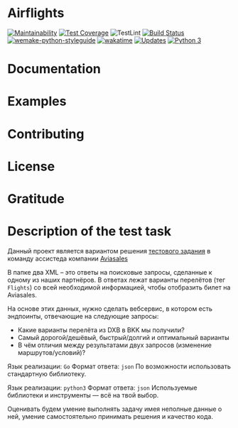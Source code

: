 # Airflights

[![Maintainability](https://api.codeclimate.com/v1/badges/b3bfee84eada6b695083/maintainability)](https://codeclimate.com/github/ramilabd/airflight/maintainability)
[![Test Coverage](https://api.codeclimate.com/v1/badges/b3bfee84eada6b695083/test_coverage)](https://codeclimate.com/github/ramilabd/airflight/test_coverage)
![TestLint](https://github.com/ramilabd/airflight/actions/workflows/python-ci.yml/badge.svg)
[![Build Status](https://app.travis-ci.com/ramilabd/airflight.svg?branch=main)](https://app.travis-ci.com/ramilabd/airflight)
[![wemake-python-styleguide](https://img.shields.io/badge/style-wemake-000000.svg)](https://github.com/wemake-services/wemake-python-styleguide)
[![wakatime](https://wakatime.com/badge/user/1385d92c-8dfb-4f90-aece-78701e17aaa6/project/4f5bb958-8f47-4e50-ae76-b73092b214cc.svg)](https://wakatime.com/badge/user/1385d92c-8dfb-4f90-aece-78701e17aaa6/project/4f5bb958-8f47-4e50-ae76-b73092b214cc)
[![Updates](https://pyup.io/repos/github/ramilabd/airflight/shield.svg)](https://pyup.io/repos/github/ramilabd/airflight/)
[![Python 3](https://pyup.io/repos/github/ramilabd/airflight/python-3-shield.svg)](https://pyup.io/repos/github/ramilabd/airflight/)

# Documentation

# Examples

# Contributing

# License

# Gratitude

# Description of the test task

Данный проект является вариантом решения [тестового задания](https://github.com/KosyanMedia/test-tasks/tree/master/assisted_team) в команду ассистеда компании [Aviasales](https://www.aviasales.ru/?origin=REN)

В папке два XML – это ответы на поисковые запросы, сделанные к одному из наших партнёров. В ответах лежат варианты перелётов (тег `Flights`) со всей необходимой информацией, чтобы отобразить билет на Aviasales.

На основе этих данных, нужно сделать вебсервис, в котором есть эндпоинты, отвечающие на следующие запросы:

- Какие варианты перелёта из DXB в BKK мы получили?
- Самый дорогой/дешёвый, быстрый/долгий и оптимальный варианты
- В чём отличия между результатами двух запросов (изменение маршрутов/условий)?

Язык реализации: `Go`
Формат ответа: `json`
По возможности использовать стандартную библиотеку.

Язык реализации: `python3`
Формат ответа: `json`
Используемые библиотеки и инструменты — всё на твой выбор.

Оценивать будем умение выполнять задачу имея неполные данные о ней, умение самостоятельно принимать решения и качество кода.
